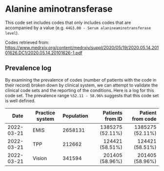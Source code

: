 # Alanine aminotransferase

This code set includes codes that only includes codes that are accompanied by a value (e.g. `44G3.00 - Serum alanineaminotransferase level`).

Codes retrieved from: https://www.medrxiv.org/content/medrxiv/suppl/2020/05/19/2020.05.14.20101626.DC1/2020.05.14.20101626-1.pdf

## Prevalence log

By examining the prevalence of codes (number of patients with the code in their record) broken down by clinical system, we can attempt to validate the clinical code sets and the reporting of the conditions. Here is a log for this code set. The prevalence range `%52.11 - 58.96%` suggests that this code set is well defined.

| Date       | Practice system | Population | Patients from ID | Patient from code |
| ---------- | --------------- | ---------- | ---------------: | ----------------: |
| 2022-03-21 | EMIS            | 2658131    | 1385275 (52.11%) |  1385275 (52.11%) |
| 2022-03-21 | TPP             | 212662     |  124421 (58.51%) |   124421 (58.51%) |
| 2022-03-21 | Vision          | 341594     |  201405 (58.96%) |   201405 (58.96%) |
